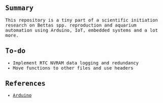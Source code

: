 <samp>
  <h2>Summary</h2>
  <p>
    This repository is a tiny part of a scientific initiation research on Bettas spp. reproduction and aquarium automation using Arduino, IoT, embedded systems and a lot more.
  </p>
  <h2>To-do</h2>
  <ul>
    <li>Implement RTC NVRAM data logging and redundancy</li>
    <li>Move functions to other files and use headers</li>
  </ul>

  <h2>References</h2>
  <ul>
    <li><a href="https://www.arduino.cc/">Arduino</a></li>
  </ul>
</samp>
